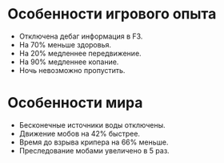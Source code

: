 # Особенности игрового опыта

* Отключена дебаг информация в F3.
* На 70% меньше здоровья.
* На 20% медленнее передвижение.
* На 90% медленнее копание.
* Ночь невозможно пропустить.

# Особенности мира

* Бесконечные источники воды отключены.
* Движение мобов на 42% быстрее.
* Время до взрыва крипера на 66% меньше.
* Преследование мобами увеличено в 5 раз.